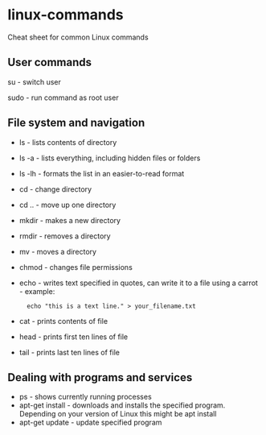 # linux-commands
Cheat sheet for common Linux commands

## User commands

su - switch user

sudo - run command as root user

## File system and navigation

- ls - lists contents of directory
- ls -a - lists everything, including hidden files or folders
- ls -lh - formats the list in an easier-to-read format
- cd - change directory
- cd .. - move up one directory
- mkdir - makes a new directory
- rmdir - removes a directory
- mv - moves a directory
- chmod - changes file permissions
- echo - writes text specified in quotes, can write it to a file using a carrot - example: 

        echo "this is a text line." > your_filename.txt
        
- cat - prints contents of file
- head - prints first ten lines of file
- tail - prints last ten lines of file 

## Dealing with programs and services

- ps - shows currently running processes
- apt-get install - downloads and installs the specified program. Depending on your version of Linux this might be apt install
- apt-get update - update specified program
